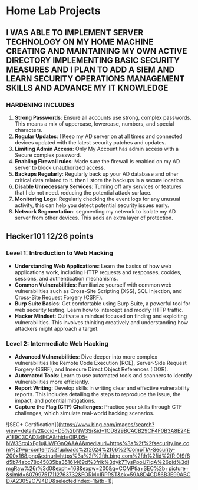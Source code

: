 # Home Lab Projects

## I WAS ABLE TO IMPLEMENT SERVER TECHNOLOGY ON MY HOME MACHINE CREATING AND MAINTAINING MY OWN ACTIVE DIRECTORY IMPLEMENTING BASIC SECURITY MEASURES AND I PLAN TO ADD A SIEM AND LEARN SECURITY OPERATIONS MANAGEMENT SKILLS AND ADVANCE MY IT KNOWLEDGE

### HARDENING INCLUDES
1. **Strong Passwords**: Ensure all accounts use strong, complex passwords. This means a mix of uppercase, lowercase, numbers, and special characters.
2. **Regular Updates**: I Keep my AD server on at all times and connected devices updated with the latest security patches and updates.
3. **Limiting Admin Access**: Only My Account has admin access with a Secure complex password.
4. **Enabling Firewall rules**: Made sure the firewall is enabled on my AD server to block unauthorized access.
5. **Backups Regularly**: Regularly back up your AD database and other critical data related to it. then I store the backups in a secure location.
6. **Disable Unnecessary Services**: Turning off any services or features that I do not need. reducing the potential attack surface.
7. **Monitoring Logs**: Regularly checking the event logs for any unusual activity, this can help you detect potential security issues early.
8. **Network Segmentation**: segmenting my network to isolate my AD server from other devices. This adds an extra layer of protection.

## Hacker101 12/26 points

### Level 1: Introduction to Web Hacking
- **Understanding Web Applications**: Learn the basics of how web applications work, including HTTP requests and responses, cookies, sessions, and authentication mechanisms.
- **Common Vulnerabilities**: Familiarize yourself with common web vulnerabilities such as Cross-Site Scripting (XSS), SQL Injection, and Cross-Site Request Forgery (CSRF).
- **Burp Suite Basics**: Get comfortable using Burp Suite, a powerful tool for web security testing. Learn how to intercept and modify HTTP traffic.
- **Hacker Mindset**: Cultivate a mindset focused on finding and exploiting vulnerabilities. This involves thinking creatively and understanding how attackers might approach a target.

### Level 2: Intermediate Web Hacking
- **Advanced Vulnerabilities**: Dive deeper into more complex vulnerabilities like Remote Code Execution (RCE), Server-Side Request Forgery (SSRF), and Insecure Direct Object References (IDOR).
- **Automated Tools**: Learn to use automated tools and scanners to identify vulnerabilities more efficiently.
- **Report Writing**: Develop skills in writing clear and effective vulnerability reports. This includes detailing the steps to reproduce the issue, the impact, and potential mitigations.
- **Capture the Flag (CTF) Challenges**: Practice your skills through CTF challenges, which simulate real-world hacking scenarios.

![SEC+ Certification][(https://www.bing.com/images/search?view=detailV2&ccid=D5%2bNW3Sr&id=1CD829BCACB29CF4F0B3A8E24EA1E9C3CAD34ECA&thid=OIP.D5-NW3Srx4xFg1ujUWFGnQAAAA&mediaurl=https%3a%2f%2fsecurity.ine.com%2fwp-content%2fuploads%2f2024%2f06%2fCompTIA-Security-200x168.png&cdnurl=https%3a%2f%2fth.bing.com%2fth%2fid%2fR.0f9f8d5b74abc78c45835ba35161469d%3frik%3dyk7TysPpoU7iqA%26pid%3dImgRaw%26r%3d0&exph=168&expw=200&q=COMPtia+SEC%2b+picture+&simid=607997517112763732&FORM=IRPRST&ck=59A8D4CD56B3E99ABCD7A23052C794DD&selectedIndex=1&itb=1)]
